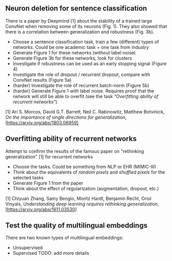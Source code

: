 ## Neuron deletion for sentence classification

There is a paper by Deepmind [1] about the stability of a trained large ConvNet when removing some of its neurons (Fig. 1). 
They also showed that there is a correlation between generalization and robustness (Fig. 3b).

* Choose a sentence classification task, train a few (different) types of networks. Could be one academic task + one task from industry
* Generate Figure 1 for these networks (without label noise) 
* Generate Figure 3b for these networks, look for clusters
* Investigate if robustness can be used as an early stopping signal (Figure 4)
* Investigate the role of dropout / recurrent dropout, compare with ConvNet results (Figure 5a)
* (harder) Investigate the role of recurrent batch-norm (Figure 5b)
* (harder) Generate Figure 1 _with_ label noise. Requires proof that the network will still be able to overfit (see the task _"Overfitting ability of recurrent networks"_)

[1] Ari S. Morcos, David G.T. Barrett, Neil C. Rabinowitz, Matthew Botvinick, _On the importance of single directions for generalization_,
[https://arxiv.org/abs/1803.06959]


## Overfitting ability of recurrent networks

Attempt to confirm the results of the famous paper on "rethinking generalization" [1] for recurrent networks

* Choose the tasks. Could be something from NLP or EHR (MIMIC-III)
* Think about the equivalents of _random pixels_ and _shuffled pixels_ for the selected tasks
* Generate Figure 1 from the paper
* Think about the effect of regularization (augmentation, dropout, etc.)

[1] Chiyuan Zhang, Samy Bengio, Moritz Hardt, Benjamin Recht, Oriol Vinyals, _Understanding deep learning requires rethinking generalization_, [https://arxiv.org/abs/1611.03530]


## Test the quality of multilingual embeddings

There are two known types of multilingual embeddings:
* Unsupervised
* Supervised
TODO: add more details
